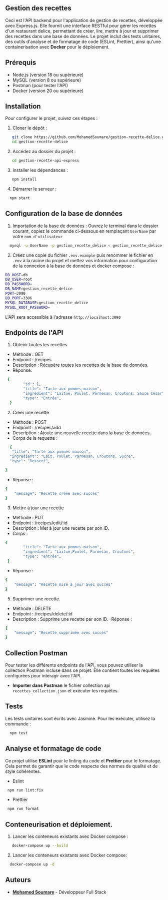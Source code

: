 ## Gestion des recettes

Ceci est l'API backend pour l'application de gestion de recettes, développée avec Express.js. Elle fournit une interface RESTful pour gérer les recettes d'un restaurant delice, permettant de créer, lire, mettre à jour et supprimer des recettes dans une base de données. Le projet inclut des tests unitaires, des outils d'analyse et de formatage de code (ESLint, Prettier), ainsi qu'une containerisation avec **Docker** pour le déploiement.

## Prérequis

- Node.js (version 18 ou supérieure)
- MySQL (version 8 ou supérieure)
- Postman (pour tester l'API)
- Docker (version 20 ou supérieure)

## Installation

Pour configurer le projet, suivez ces étapes :

1. Cloner le dépôt :

```bash
   git clone https://github.com/MohamedSoumare/gestion-recette-delice.git
   cd gestion-recette-delice
```

2. Accédez au dossier du projet :

```bash
   cd gestion-recette-api-express
```

3. Installer les dépendances :

```bash
   npm install
```

4. Démarrer le serveur :

```bash
  npm start
```

## Configuration de la base de données

1. Importation de la base de données :
   Ouvrez le terminal dans le dossier courant, copiez le commande ci-dessous en remplaçant `UserName` par votre `nom d'utilisateur`

```bash
  mysql -u UserName -p gestion_recette_delice < gestion_recette_delice.sql
```

2. Créez une copie du fichier `.env.example` puis renommer le fichier en `.env` à la racine du projet et mettez vos information pour configuration de la connexion à la base de données et docker compose :

```bash
DB_HOST=db
DB_USER=root
DB_PASSWORD=
DB_NAME=gestion_recette_delice
PORT=3090
DB_PORT=3306
MYSQL_DATABASE=gestion_recette_delice
MYSQL_ROOT_PASSWORD=
```

L'API sera accessible à l'adresse `http://localhost:3090`

## Endpoints de l'API

1. Obtenir toutes les recettes

- Méthode : GET
- Endpoint : /recipes
- Description : Récupère toutes les recettes de la base de données.
- Réponse:

```bash
 {
        "id": 1,
        "title": "Tarte aux pommes maison",
        "ingredient": "Laitue, Poulet, Parmesan, Croutons, Sauce César",
        "type": "Entrée",
  }
```

2. Créer une recette

- Méthode : POST
- Endpoint : /recipes/add
- Description : Ajoute une nouvelle recette dans la base de données.
- Corps de la requette :

```bash
  {
   "title": "Tarte aux pommes maison",
  "ingredient": "Lait, Poulet, Parmesan, Croutons, Sucre",
  "type": "Dessert",

}
```

- Réponse :

```bash
{
    "message": "Recette créée avec succès"
}
```

3. Mettre à jour une recette

- Méthode : PUT
- Endpoint : /recipes/edit/:id
- Description : Met à jour une recette par son ID.
- Corps :

```bash
{
        "title": "Tarte aux pommes maison",
        "ingredient": "Laitue,Poulet, Parmesan, Croutons",
        "type": "entrée",
 }

```

- Réponse :

```bash
{
    "message": "Recette mise à jour avec succès"
}
```

5. Supprimer une recette.

- Méthode : DELETE
- Endpoint : /recipes/delete/:id
- Description : Supprime une recette par son ID.
  -Réponse :

```bash
{
    "message": "Recette supprimée avec succès"
}
```

## Collection Postman

Pour tester les différents endpoints de l'API, vous pouvez utiliser la collection Postman incluse dans ce projet. Elle contient toutes les requêtes configurées pour interagir avec l'API.

- **Importer dans Postman** le fichier collection api `recettes_collection.json` et exécuter les requêtes.

## Tests

Les tests unitaires sont écrits avec Jasmine. Pour les exécuter, utilisez la commande :

```bash
  npm test
```

## Analyse et formatage de code

Ce projet utilise **ESLint** pour le linting du code et **Prettier** pour le formatage. Cela permet de garantir que le code respecte des normes de qualité et de style cohérentes.

- Eslint

```bash
 npm run lint:fix
```

- Prettier

```bash
 npm run format
```

## Conteneurisation et déploiement.

1. Lancer les conteneurs existants avec Docker compose :

```bash
   docker-compose up --build
```

2. Lancer les conteneurs existants
   avec Docker compose:

```bash
  docker-compose up -d
```

## Auteurs

- **[Mohamed Soumare](https://github.com/MohamedSoumare)** - Développeur Full Stack
